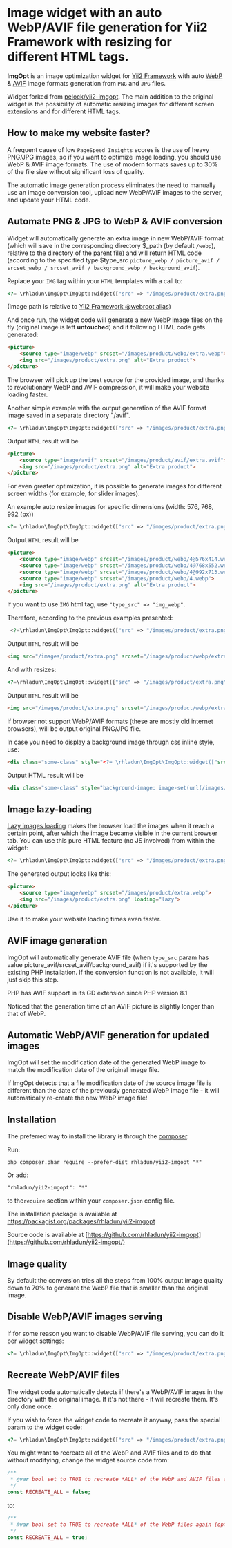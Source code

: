# Image widget with an auto WebP/AVIF file generation for Yii2 Framework with resizing for different HTML tags.

**ImgOpt** is an image optimization widget for [Yii2 Framework](https://www.yiiframework.com) with auto [WebP](https://developers.google.com/speed/webp) & [AVIF](https://caniuse.com/avif) image formats generation from `PNG` and `JPG` files.

Widget forked from [pelock/yii2-imgopt](https://www.yiiframework.com/extension/pelock/yii2-imgopt). The main addition to the original widget is the possibility of automatic resizing images for different screen extensions and for different HTML tags.

## How to make my website faster?

A frequent cause of low `PageSpeed ​​Insights` scores is the use of heavy PNG/JPG images, so if you want to optimize image loading, you should use WebP & AVIF image formats. The use of modern formats saves up to 30% of the file size without significant loss of quality.

The automatic image generation process eliminates the need to manually use an image conversion tool, upload new WebP/AVIF images to the server, and update your HTML code.

## Automate PNG & JPG to WebP & AVIF conversion


Widget  will automatically generate an extra image in new WebP/AVIF format (which will save in the corresponding directory $_path (by default `/webp`), relative to the directory of the parent file) and will return HTML code (according to the specified type $type_src `picture_webp / picture_avif / srcset_webp / srcset_avif / background_webp / background_avif`).

Replace your `IMG` tag within your `HTML` templates with a call to:

```php
<?= \rhladun\ImgOpt\ImgOpt::widget(["src" => "/images/product/extra.png", "type_src"=>"picture_webp", "alt" => "Extra product" ]) ?>
```
(Image path is relative to [Yii2 Framework @webroot alias](https://www.yiiframework.com/wiki/667/yii-2-list-of-path-aliases-available-with-default-basic-and-advanced-app))

And once run, the widget code will generate a new WebP image files on the fly (original image is left **untouched**) and it following HTML code gets generated:

```html
<picture>
    <source type="image/webp" srcset="/images/product/webp/extra.webp">
    <img src="/images/product/extra.png" alt="Extra product">
</picture>
```
The browser will pick up the best source for the provided image, and thanks to revolutionary WebP and AVIF compression, it will make your website loading faster.

Another simple example with the output generation of the AVIF format image saved in a separate directory "/avif".

```php
<?= \rhladun\ImgOpt\ImgOpt::widget(["src" => "/images/product/extra.png", "type_src"=>"picture_avif", "_path"=>"/avif" "alt" => "Extra product" ]) ?>
```
Output `HTML` result will be

```html
<picture>
    <source type="image/avif" srcset="/images/product/avif/extra.avif">
    <img src="/images/product/extra.png" alt="Extra product">
</picture>
```

For even greater optimization, it is possible to generate images for different screen widths (for example, for slider images). 

An example auto resize images for specific  dimensions (width: 576, 768, 992 (px)) 

```php
<?= \rhladun\ImgOpt\ImgOpt::widget(["src" => "/images/product/extra.png", "alt" => "Extra product", 'type_src'=>'picture_webp', 'sizes' =>[576, 768, 992]]) ?>
```

Output `HTML` result will be

```html
<picture>
    <source type="image/webp" srcset="/images/product/webp/4@576x414.webp" media="(max-width:576px)">
    <source type="image/webp" srcset="/images/product/webp/4@768x552.webp" media="(max-width:768px)">
    <source type="image/webp" srcset="/images/product/webp/4@992x713.webp" media="(max-width:992px)">
    <source type="image/webp" srcset="/images/product/webp/4.webp">
    <img src="/images/product/extra.png" alt="Extra product">
</picture>
```
If you want to use `IMG` html tag, use `"type_src" => "img_webp"`. 

Therefore, according to the previous examples presented:

```php
 <?=\rhladun\ImgOpt\ImgOpt::widget(["src" => "/images/product/extra.png", "alt" => "Extra product", 'type_src'=>'img_webp']) ?>   
```
Output `HTML` result will be

```html
<img src="/images/product/extra.png" srcset="/images/product/webp/extra.webp" alt="Extra product">  
```
And with resizes:

```php
<?=\rhladun\ImgOpt\ImgOpt::widget(["src" => "/images/product/extra.png", "alt" => "Extra product", "type_src"=>"img_webp", "sizes" =>[576, 768, 992]]) ?>  
```

Output `HTML` result will be

```html
<img src="/images/product/extra.png" srcset="/images/product/webp/extra@576x414.webp 576w,/images/product/webp/extra@768x552.webp 768w,/images/product/webp/extra@992x713.webp 992w,/images/product/webp/extra.webp" alt="Extra product">  
```

If browser not support WebP/AVIF formats (these are mostly old internet browsers), will be output original PNG/JPG file.

In case you need to display a background image through css inline style, use:

```html
<div class="some-class" style="<?= \rhladun\ImgOpt\ImgOpt::widget(["src" => "/images/product/extra.png",  "type_src"=>"background_webp"]) ?>"></div>   
```

Output HTML result will be

```html
<div class="some-class" style="background-image: image-set(url(/images/product/webp/extra.webp') type('image/webp'), url('/images/product/extra.png'))"></div>   
```

## Image lazy-loading

[Lazy images loading](https://web.dev/browser-level-image-lazy-loading/) makes the browser load the images when it reach a certain point, after which the image became visible in the current browser tab. You can use this pure HTML feature (no JS involved) from within the widget:

```php
<?= \rhladun\ImgOpt\ImgOpt::widget(["src" => "/images/product/extra.png", "type_src"=>"picture_webp", "loading" => "lazy" ]) ?>
```

The generated output looks like this:

```html
<picture>
    <source type="image/webp" srcset="/images/product/extra.webp">
    <img src="/images/product/extra.png" loading="lazy">
</picture>
```
Use it to make your website loading times even faster.

## AVIF image generation

ImgOpt will automatically generate AVIF file (when `type_src` param has value picture_avif/srcset_avif/background_avif) if it's supported by the existing PHP installation. If the conversion function is not available, it will just skip this step.

PHP has AVIF support in its GD extension since PHP version 8.1

Noticed that the generation time of an AVIF picture is slightly longer than that of WebP.

## Automatic WebP/AVIF generation for updated images

ImgOpt will set the modification date of the generated WebP image to match the modification date of the original image file.

If ImgOpt detects that a file modification date of the source image file is different than the date of the previously generated WebP image file - it will automatically re-create the new WebP image file!

## Installation

The preferred way to install the library is through the [composer](https://getcomposer.org/).

Run:

```
php composer.phar require --prefer-dist rhladun/yii2-imgopt "*"
```

Or add:

```
"rhladun/yii2-imgopt": "*"
```

to the`require` section within your `composer.json` config file.

The installation package is available at https://packagist.org/packages/rhladun/yii2-imgopt

Source code is available at [https://github.com/rhladun/yii2-imgopt](https://github.com/rhladun/yii2-imgopt/)

## Image quality

By default the conversion tries all the steps from 100% output image quality down to 70% to generate the WebP file that is smaller than the original image.

## Disable WebP/AVIF images serving

If for some reason you want to disable WebP/AVIF file serving, you can do it per widget settings:

```php
<?= \rhladun\ImgOpt\ImgOpt::widget(["src" => "/images/product/extra.png", "alt" => "Extra product", 'type_src'=>'srcset_webp', "disable" => true ]) ?>
```

## Recreate WebP/AVIF files

The widget code automatically detects if there's a WebP/AVIF images in the directory with the original image. If it's not there - it will recreate them. It's only done once.

If you wish to force the widget code to recreate it anyway, pass the special param to the widget code:

```php
<?= \rhladun\ImgOpt\ImgOpt::widget(["src" => "/images/product/extra.png", "alt" => "Extra product", "type_src"=>"picture_avif", "recreate" => true ]) ?>
```

You might want to recreate all of the WebP and AVIF files and to do that without modifying, change the widget source code from:

```php
/**
 * @var bool set to TRUE to recreate *ALL* of the WebP and AVIF files again (optional)
 */
const RECREATE_ALL = false;
```

to:

```php
/**
 * @var bool set to TRUE to recreate *ALL* of the WebP files again (optional)
 */
const RECREATE_ALL = true;
```



